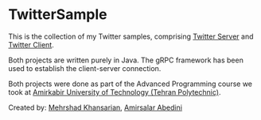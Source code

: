 # TwitterSample
This is the collection of my Twitter samples, comprising [Twitter Server][1] and [Twitter Client][2].

Both projects are written purely in Java. The gRPC framework has been used to establish the client-server connection.

Both projects were done as part of the Advanced Programming course we took at [Amirkabir University of Technology (Tehran Polytechnic)][3].

Created by: [Mehrshad Khansarian][4], [Amirsalar Abedini][5]

[1]: https://github.com/mehrhsad-kh/TwitterServer
[2]: https://github.com/mehrhsad-kh/TwitterClient
[3]: https://aut.ac.ir/en
[4]: https://github.com/mehrshad-kh
[5]: https://github.com/amirsalarabedini
